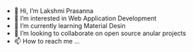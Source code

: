 - 👋 Hi, I’m Lakshmi Prasanna
- 👀 I’m interested in Web Application Development
- 🌱 I’m currently learning Material Desin
- 💞️ I’m looking to collaborate on open source anular projects
- 📫 How to reach me ...

<!---
prasanna-paturu130/prasanna-paturu130 is a ✨ special ✨ repository because its `README.md` (this file) appears on your GitHub profile.
You can click the Preview link to take a look at your changes.
--->
